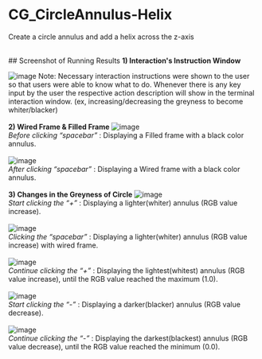 # CG_CircleAnnulus-Helix
Create a circle annulus and add a helix across the z-axis

<br>
## Screenshot of Running Results
<b>1) Interaction's Instruction Window </b>

![image](https://github.com/xinying100/CG_CircleAnnulus-Helix/assets/123957735/fe2b5ca9-5760-4c3f-bc0b-3833fd27b795)
Note: Necessary interaction instructions were shown to the user so that users were able to know what to do. Whenever there is any key input by the user the respective action description will show in the terminal interaction window. (ex, increasing/decreasing the greyness to become whiter/blacker)<br>
<br>
<b>2) Wired Frame & Filled Frame</b>
![image](https://github.com/xinying100/CG_CircleAnnulus-Helix/assets/123957735/24e8b982-0f4b-4420-8816-d9ca4c31a054)
<br><i>Before clicking “spacebar”</i> : Displaying a Filled frame with a black color annulus.
<br><br>
![image](https://github.com/xinying100/CG_CircleAnnulus-Helix/assets/123957735/65322623-e8df-41f0-8d9e-a3724650b87c)
<br><i>After clicking “spacebar”</i> : Displaying a Wired frame with a black color annulus.
<br><br>
<b>3) Changes in the Greyness of Circle</b>
![image](https://github.com/xinying100/CG_CircleAnnulus-Helix/assets/123957735/0efc769a-7885-4710-8a65-8a89fffe9534)
<br><i>Start clicking the “+”</i> : Displaying a lighter(whiter) annulus (RGB value increase).
<br><br>
![image](https://github.com/xinying100/CG_CircleAnnulus-Helix/assets/123957735/c22d7f80-0057-49e7-b0c2-0c3e4dc2b0be)
<br><i>Clicking the “spacebar”</i> : Displaying a lighter(whiter) annulus (RGB value increase) with wired frame.
<br><br>
![image](https://github.com/xinying100/CG_CircleAnnulus-Helix/assets/123957735/0f32aed9-6468-492f-af14-f0842d4fae66)
<br><i>Continue clicking the “+”</i> : Displaying the lightest(whitest) annulus (RGB value increase), until the RGB value reached the maximum (1.0).
<br><br>
![image](https://github.com/xinying100/CG_CircleAnnulus-Helix/assets/123957735/7d5cd231-6510-4a5a-b2a4-27fe2126e513)
<br><i>Start clicking the “-”</i> : Displaying a darker(blacker) annulus (RGB value decrease).
<br><br>
![image](https://github.com/xinying100/CG_CircleAnnulus-Helix/assets/123957735/56b897b7-8dc0-40e0-85d7-5f949ee0cfd3)
<br><i>Continue clicking the “-”</i> : Displaying the darkest(blackest) annulus (RGB value decrease), until the RGB value reached the minimum (0.0).
